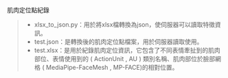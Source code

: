 肌肉定位點紀錄

>- xlsx_to_json.py：用於將xlsx檔轉換為json，使伺服器可以讀取特徵資訊。
>- test.json：是轉換後的肌肉定位點檔案，用於伺服器讀取使用。
>- test.xlsx：是用於紀錄肌肉定位資訊，它包含了不同表情牽扯到的肌肉部位、表情使用到的 ( ActionUnit , AU ) 類別名稱、肌肉部位於臉部網格 ( MediaPipe-FaceMesh , MP-FACE)的相對位置。




